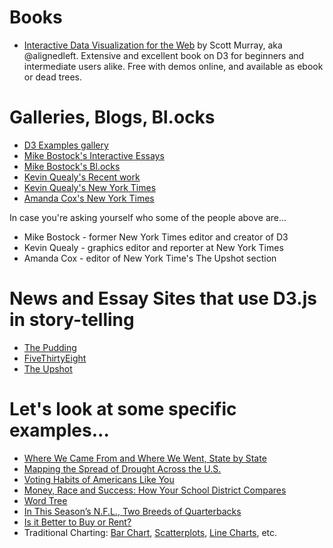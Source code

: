 # Books
- [Interactive Data Visualization for the Web](https://www.amazon.com/Interactive-Data-Visualization-Web-Introduction/dp/1491921285/ref=sr_1_fkmr0_1?ie=UTF8&qid=1505417902&sr=8-1-fkmr0&keywords=scott+murray+d3+v4) by Scott Murray, aka @alignedleft. Extensive and excellent book on D3 for beginners and intermediate users alike. Free with demos online, and available as ebook or dead trees.

# Galleries, Blogs, Bl.ocks
 * [D3 Examples gallery](https://github.com/mbostock/d3/wiki/Gallery)
 * [Mike Bostock's Interactive Essays](https://bost.ocks.org/mike/)
 * [Mike Bostock's Bl.ocks](https://bl.ocks.org/mbostock)
 * [Kevin Quealy's Recent work](http://kpq.github.io/)
 * [Kevin Quealy's New York Times](https://www.nytimes.com/by/kevin-quealy)
 * [Amanda Cox's New York Times](https://www.nytimes.com/by/amanda-cox)
 
In case you're asking yourself who some of the people above are...
 * Mike Bostock - former New York Times editor and creator of D3
 * Kevin Quealy - graphics editor and reporter at New York Times
 * Amanda Cox - editor of New York Time's The Upshot section

# News and Essay Sites that use D3.js in story-telling
 * [The Pudding](https://pudding.cool)
 * [FiveThirtyEight](http://fivethirtyeight.com/)
 * [The Upshot](https://www.nytimes.com/section/upshot)
 
# Let's look at some specific examples...
 * [Where We Came From and Where We Went, State by State](https://www.nytimes.com/interactive/2014/08/13/upshot/where-people-in-each-state-were-born.html?abt=0002&abg=0)
 * [Mapping the Spread of Drought Across the U.S.](https://www.nytimes.com/interactive/2014/upshot/mapping-the-spread-of-drought-across-the-us.html?abt=0002&abg=0)
 * [Voting Habits of Americans Like You](https://www.nytimes.com/interactive/2016/06/10/upshot/voting-habits-turnout-partisanship.html)
 * [Money, Race and Success: How Your School District Compares](https://www.nytimes.com/interactive/2016/04/29/upshot/money-race-and-success-how-your-school-district-compares.html?rref=collection%2Fbyline%2Famanda-cox&action=click&contentCollection=undefined&region=stream&module=stream_unit&version=latest&contentPlacement=5&pgtype=collection)
* [Word Tree](https://www.jasondavies.com/wordtree/?source=obama.inauguration.2013.txt&prefix=we)
* [In This Season’s N.F.L., Two Breeds of Quarterbacks](http://www.nytimes.com/interactive/2013/02/03/sports/football/in-this-years-nfl-a-new-breed-of-quarterback.html)
 * [Is it Better to Buy or Rent?](https://www.nytimes.com/interactive/2014/upshot/buy-rent-calculator.html)
 * Traditional Charting: [Bar Chart](https://bl.ocks.org/molliemarie/cc9471c43ae44bcc1592c418921c391c), [Scatterplots](https://bl.ocks.org/mbostock/3887118), [Line Charts](https://bl.ocks.org/molliemarie/c7a263e631bb55f555beb2bbd0c00bdf), etc.

